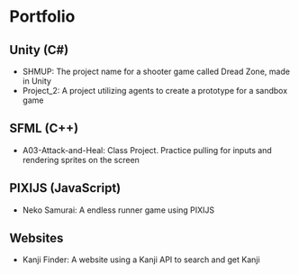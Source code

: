 # Portfolio

## Unity (C#)
- SHMUP: The project name for a shooter game called Dread Zone, made in Unity
- Project_2: A project utilizing agents to create a prototype for a sandbox game

## SFML (C++)
- A03-Attack-and-Heal: Class Project. Practice pulling for inputs and rendering sprites on the screen

## PIXIJS (JavaScript)
- Neko Samurai: A endless runner game using PIXIJS

## Websites
- Kanji Finder: A website using a Kanji API to search and get Kanji

